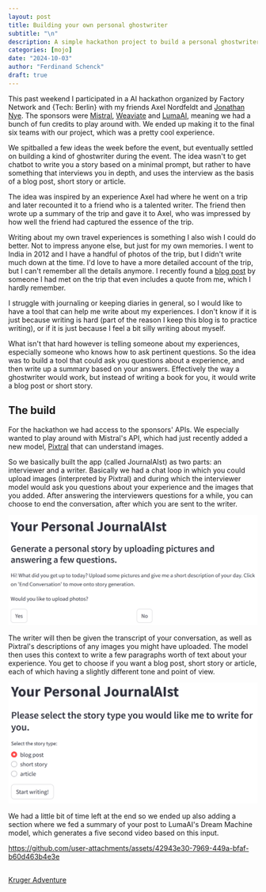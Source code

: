 ```yaml
---
layout: post
title: Building your own personal ghostwriter
subtitle: "\n"
description: A simple hackathon project to build a personal ghostwriter using Mistral's API. 
categories: [mojo]
date: "2024-10-03"
author: "Ferdinand Schenck"
draft: true
---
```


This past weekend I participated in a AI hackathon organized by Factory Network and {Tech: Berlin} with my friends Axel Nordfeldt and [Jonathan Nye](https://denyed.xyz/). The sponsors were [Mistral](https://mistral.ai/), [Weaviate](https://weaviate.io/) and [LumaAI](https://lumalabs.ai/), meaning we had a bunch of fun credits to play around with. 
We ended up making it to the final six teams with our project, which was a pretty cool experience.

We spitballed a few ideas the week before the event, but eventually settled on building a kind of ghostwriter during the event. The idea wasn't to get chatbot to write you a story based on a minimal prompt, but rather to have something that interviews you in depth, and uses the interview as the basis of a blog post, short story or article.   

The idea was inspired by an experience Axel had where he went on a trip and later recounted it to a friend who is a talented writer. The friend then wrote up a summary of the trip and gave it to Axel, who was impressed by how well the friend had captured the essence of the trip. 

Writing about my own travel experiences is something I also wish I could do better. Not to impress anyone else, but just for my own memories. I went to India in 2012 and I have a handful of photos of the trip, but I didn't write much down at the time. I'd love to have a more detailed account of the trip, but I can't remember all the details anymore. I recently found a [blog post](https://travelingwithbangs.wordpress.com/2012/11/05/dogs-in-darjeeling-im-jane-goodall-or-something/) by someone I had met on the trip that even includes a quote from me, which I hardly remember.   

I struggle with journaling or keeping diaries in general, so I would like to have a tool that can help me write about my experiences. I don't know if it is just because writing is hard (part of the reason I keep this blog is to practice writing), or if it is just because I feel a bit silly writing about myself. 

What isn't that hard however is telling someone about my experiences, especially someone who knows how to ask pertinent questions. So the idea was to build a tool that could ask you questions about a experience, and then write up a summary based on your answers. Effectively the way a ghostwriter would work, but instead of writing a book for you, it would write a blog post or short story.

## The build

For the hackathon we had access to the sponsors' APIs. We especially wanted to play around with Mistral's API, which had just recently added a new model, [Pixtral](https://mistral.ai/news/pixtral-12b/) that can understand images. 

So we basically built the app (called JournalAIst) as two parts: an interviewer and a writer. Basically we had a chat loop in which you could upload images (interpreted by Pixtral) and during which the interviewer model would ask you questions about your experience and the images that you added. After answering the interviewers questions for a while, you can choose to end the conversation, after which you are sent to the writer. 

![Interviewer](interviewer_interface.png)

The writer will then be given the transcript of your conversation, as well as Pixtral's descriptions of any images you might have uploaded. The model then uses this context to write a few paragraphs worth of text about your experience. You get to choose if you want a blog post, short story or article, each of which having a slightly different tone and point of view. 

![Writer](writer_interface.png)


We had a little bit of time left at the end so we ended up also adding a section where we fed a summary of your post to LumaAI's Dream Machine model, which generates a five second video based on this input. 


https://github.com/user-attachments/assets/42943e30-7969-449a-bfaf-b60d463b4e3e


##



[Kruger Adventure](kruger_adventure.md)

